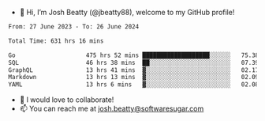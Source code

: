 - 👋 Hi, I’m Josh Beatty (@jbeatty88), welcome to my GitHub profile!

<!--START_SECTION:waka-->

```txt
From: 27 June 2023 - To: 26 June 2024

Total Time: 631 hrs 16 mins

Go                    475 hrs 52 mins ███████████████████░░░░░░   75.38 %
SQL                   46 hrs 38 mins  ██░░░░░░░░░░░░░░░░░░░░░░░   07.39 %
GraphQL               13 hrs 41 mins  ▓░░░░░░░░░░░░░░░░░░░░░░░░   02.17 %
Markdown              13 hrs 13 mins  ▓░░░░░░░░░░░░░░░░░░░░░░░░   02.09 %
YAML                  13 hrs 6 mins   ▓░░░░░░░░░░░░░░░░░░░░░░░░   02.08 %
```

<!--END_SECTION:waka-->

- 💞️ I would love to collaborate!
- 📫 You can reach me at josh.beatty@softwaresugar.com

<!---
jbeatty88/jbeatty88 is a ✨ special ✨ repository because its `README.md` (this file) appears on your GitHub profile.
You can click the Preview link to take a look at your changes.
--->
